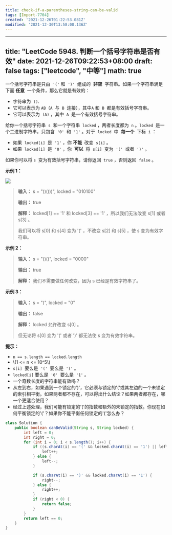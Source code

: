```yaml
---
title: check-if-a-parentheses-string-can-be-valid
tags: [Import-7704]
created: '2021-12-26T01:22:53.081Z'
modified: '2021-12-30T13:58:00.136Z'
---
```


---
title: "LeetCode 5948. 判断一个括号字符串是否有效"
date: 2021-12-26T09:22:53+08:00
draft: false
tags: ["leetcode", "中等"]
math: true
---

一个括号字符串是只由  `'('` 和  `')'`  组成的  **非空**  字符串。如果一个字符串满足下面 **任意**  一个条件，那么它就是有效的：

- 字符串为  `()`.
- 它可以表示为 `AB`（`A`  与  `B`  连接），其中`A` 和  `B`  都是有效括号字符串。
- 它可以表示为  `(A)` ，其中  `A`  是一个有效括号字符串。

给你一个括号字符串  `s`  和一个字符串  `locked` ，两者长度都为  `n` 。`locked`  是一个二进制字符串，只包含  `'0'`  和  `'1'` 。对于  `locked`  中  **每一个**  下标  `i` ：

- 如果  `locked[i]`  是  `'1'` ，你 **不能**  改变  `s[i]` 。
- 如果  `locked[i]`  是  `'0'` ，你  **可以**  将  `s[i]`  变为  `'('`  或者  `')'` 。

如果你可以将 `s`  变为有效括号字符串，请你返回  `true` ，否则返回  `false` 。

<!--more-->

**示例 1：**

![](https://tategotoazarasi.github.io/images/eg1.png)

> **输入：** s = "))()))", locked = "010100"
>
> **输出：** true
>
> **解释：** locked[1] == '1' 和 locked[3] == '1' ，所以我们无法改变 s[1] 或者 s[3] 。
>
> 我们可以将 s[0] 和 s[4] 变为 '(' ，不改变 s[2] 和 s[5] ，使 s 变为有效字符串。

**示例 2：**

> **输入：** s = "()()", locked = "0000"
>
> **输出：** true
>
> **解释：** 我们不需要做任何改变，因为 s 已经是有效字符串了。

**示例 3：**

> **输入：** s = ")", locked = "0"
>
> **输出：** false
>
> **解释：** locked 允许改变 s[0] 。
>
> 但无论将 s[0] 变为 '(' 或者 ')' 都无法使 s 变为有效字符串。

**提示：**

- `n == s.length == locked.length`
- \\(1 <= n <= 10^5\\)
- `s[i]`  要么是  `'('`  要么是  `')'` 。
- `locked[i]` 要么是  `'0'`  要么是  `'1'` 。
- 一个奇数长度的字符串能有效吗？
- 从左到右，如果遇到一个锁定的')'，它必须与锁定的'('或其左边的一个未锁定的索引相平衡。如果两者都不存在，可以得出什么结论？如果两者都存在，哪一个更适合使用？
- 经过上述处理，我们可能有锁定的'('的指数和额外的未锁定的指数。你现在如何平衡锁定的'('？如果你不能平衡任何锁定的'('怎么办？

```java
class Solution {
    public boolean canBeValid(String s, String locked) {
        int left = 0;
        int right = 0;
        for (int i = 0; i < s.length(); i++) {
            if ((s.charAt(i) == '(' && locked.charAt(i) == '1') || left == 0) {
                left++;
            } else {
                left--;
            }

            if (s.charAt(i) == ')' && locked.charAt(i) == '1') {
                right--;
            } else {
                right++;
            }
            if (right < 0) {
                return false;
            }
        }
        return left == 0;
    }
}
```
